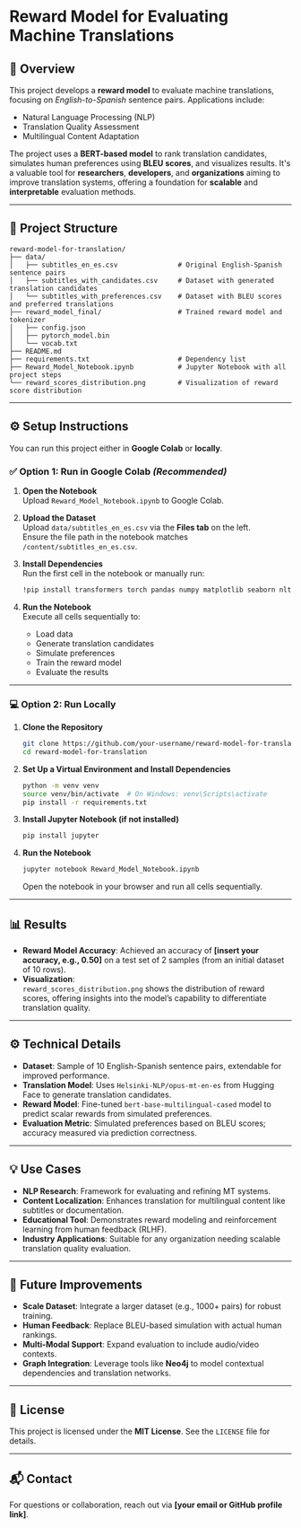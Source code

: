 # Reward Model for Evaluating Machine Translations

## 📌 Overview

This project develops a **reward model** to evaluate machine translations, focusing on *English-to-Spanish* sentence pairs. Applications include:

- Natural Language Processing (NLP)  
- Translation Quality Assessment  
- Multilingual Content Adaptation  

The project uses a **BERT-based model** to rank translation candidates, simulates human preferences using **BLEU scores**, and visualizes results. It's a valuable tool for **researchers**, **developers**, and **organizations** aiming to improve translation systems, offering a foundation for **scalable** and **interpretable** evaluation methods.

---

## 📁 Project Structure

```
reward-model-for-translation/
├── data/
│   ├── subtitles_en_es.csv               # Original English-Spanish sentence pairs
│   ├── subtitles_with_candidates.csv     # Dataset with generated translation candidates
│   └── subtitles_with_preferences.csv    # Dataset with BLEU scores and preferred translations
├── reward_model_final/                   # Trained reward model and tokenizer
│   ├── config.json
│   ├── pytorch_model.bin
│   └── vocab.txt
├── README.md
├── requirements.txt                      # Dependency list
├── Reward_Model_Notebook.ipynb           # Jupyter Notebook with all project steps
└── reward_scores_distribution.png        # Visualization of reward score distribution
```

---

## ⚙️ Setup Instructions

You can run this project either in **Google Colab** or **locally**.

### ✅ Option 1: Run in Google Colab *(Recommended)*

1. **Open the Notebook**  
   Upload `Reward_Model_Notebook.ipynb` to Google Colab.

2. **Upload the Dataset**  
   Upload `data/subtitles_en_es.csv` via the **Files tab** on the left.  
   Ensure the file path in the notebook matches `/content/subtitles_en_es.csv`.

3. **Install Dependencies**  
   Run the first cell in the notebook or manually run:  
   ```bash
   !pip install transformers torch pandas numpy matplotlib seaborn nltk
   ```

4. **Run the Notebook**  
   Execute all cells sequentially to:
   - Load data
   - Generate translation candidates
   - Simulate preferences
   - Train the reward model
   - Evaluate the results

---

### 💻 Option 2: Run Locally

1. **Clone the Repository**
   ```bash
   git clone https://github.com/your-username/reward-model-for-translation.git
   cd reward-model-for-translation
   ```

2. **Set Up a Virtual Environment and Install Dependencies**
   ```bash
   python -m venv venv
   source venv/bin/activate  # On Windows: venv\Scripts\activate
   pip install -r requirements.txt
   ```

3. **Install Jupyter Notebook (if not installed)**
   ```bash
   pip install jupyter
   ```

4. **Run the Notebook**
   ```bash
   jupyter notebook Reward_Model_Notebook.ipynb
   ```
   Open the notebook in your browser and run all cells sequentially.

---

## 📊 Results

- **Reward Model Accuracy**: Achieved an accuracy of **[insert your accuracy, e.g., 0.50]** on a test set of 2 samples (from an initial dataset of 10 rows).
- **Visualization**:  
  `reward_scores_distribution.png` shows the distribution of reward scores, offering insights into the model’s capability to differentiate translation quality.

---

## ⚙️ Technical Details

- **Dataset**: Sample of 10 English-Spanish sentence pairs, extendable for improved performance.
- **Translation Model**: Uses `Helsinki-NLP/opus-mt-en-es` from Hugging Face to generate translation candidates.
- **Reward Model**: Fine-tuned `bert-base-multilingual-cased` model to predict scalar rewards from simulated preferences.
- **Evaluation Metric**: Simulated preferences based on BLEU scores; accuracy measured via prediction correctness.

---

## 💡 Use Cases

- **NLP Research**: Framework for evaluating and refining MT systems.
- **Content Localization**: Enhances translation for multilingual content like subtitles or documentation.
- **Educational Tool**: Demonstrates reward modeling and reinforcement learning from human feedback (RLHF).
- **Industry Applications**: Suitable for any organization needing scalable translation quality evaluation.

---

## 🚀 Future Improvements

- **Scale Dataset**: Integrate a larger dataset (e.g., 1000+ pairs) for robust training.
- **Human Feedback**: Replace BLEU-based simulation with actual human rankings.
- **Multi-Modal Support**: Expand evaluation to include audio/video contexts.
- **Graph Integration**: Leverage tools like **Neo4j** to model contextual dependencies and translation networks.

---

## 📄 License

This project is licensed under the **MIT License**. See the `LICENSE` file for details.

---

## 📬 Contact

For questions or collaboration, reach out via **[your email or GitHub profile link]**.
